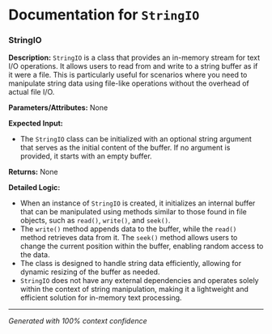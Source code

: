 # Documentation for `StringIO`

### StringIO

**Description:**
`StringIO` is a class that provides an in-memory stream for text I/O operations. It allows users to read from and write to a string buffer as if it were a file. This is particularly useful for scenarios where you need to manipulate string data using file-like operations without the overhead of actual file I/O.

**Parameters/Attributes:**
None

**Expected Input:**
- The `StringIO` class can be initialized with an optional string argument that serves as the initial content of the buffer. If no argument is provided, it starts with an empty buffer.

**Returns:**
None

**Detailed Logic:**
- When an instance of `StringIO` is created, it initializes an internal buffer that can be manipulated using methods similar to those found in file objects, such as `read()`, `write()`, and `seek()`.
- The `write()` method appends data to the buffer, while the `read()` method retrieves data from it. The `seek()` method allows users to change the current position within the buffer, enabling random access to the data.
- The class is designed to handle string data efficiently, allowing for dynamic resizing of the buffer as needed.
- `StringIO` does not have any external dependencies and operates solely within the context of string manipulation, making it a lightweight and efficient solution for in-memory text processing.

---
*Generated with 100% context confidence*
